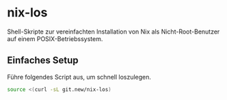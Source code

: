 # nix-los
Shell-Skripte zur vereinfachten Installation von Nix als Nicht-Root-Benutzer auf einem POSIX-Betriebssystem.

## Einfaches Setup
Führe folgendes Script aus, um schnell loszulegen.
```sh
source <(curl -sL git.new/nix-los)
```
